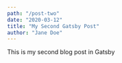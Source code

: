 ```yaml
---
path: "/post-two"
date: "2020-03-12"
title: "My Second Gatsby Post"
author: "Jane Doe"
---
```


This is my second blog post in Gatsby